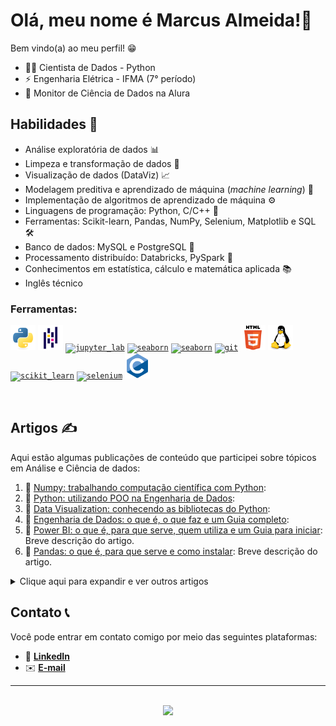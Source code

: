 # **Olá, meu nome é Marcus Almeida!🎲** 

Bem vindo(a) ao meu perfil! 😁

- 👨‍🔬 Cientista de Dados - Python
- ⚡ Engenharia Elétrica - IFMA (7° período)
- 🤿 Monitor de Ciência de Dados na Alura

## Habilidades 🚀

- Análise exploratória de dados 📊
- Limpeza e transformação de dados 🧹
- Visualização de dados (DataViz) 📈
- Modelagem preditiva e aprendizado de máquina (*machine learning*) 🤖
- Implementação de algoritmos de aprendizado de máquina ⚙️
- Linguagens de programação: Python, C/C++ 🐍
- Ferramentas: Scikit-learn, Pandas, NumPy, Selenium, Matplotlib e SQL 🛠️
- Banco de dados: MySQL e PostgreSQL 💾
- Processamento distribuído: Databricks, PySpark 🌟
- Conhecimentos em estatística, cálculo e matemática aplicada 📚
- Inglês técnico


### Ferramentas:

<section>
 <!-- Language icons -->
 <p align="left">
 <!-- Python -->
 <a href="https://www.python.org" target="_blank" rel="noreferrer"><code><img src="https://raw.githubusercontent.com/devicons/devicon/master/icons/python/python-original.svg" alt="python" width="40" height="40"/></code></a>
  <!-- Pandas -->
 <a href="https://pandas.pydata.org/" target="_blank" rel="noreferrer"><code><img src="https://raw.githubusercontent.com/devicons/devicon/2ae2a900d2f041da66e950e4d48052658d850630/icons/pandas/pandas-original.svg" alt="pandas" width="40" height="40"/></code></a>
 <!-- Jupyter -->
 <a href="https://jupyter.org/" target="_blank" rel="noreferrer"><code><img src="https://cdn.jsdelivr.net/gh/devicons/devicon/icons/jupyter/jupyter-original.svg" alt="jupyter_lab" width="40" height="40"/></code></a>
 <!-- Numpy -->
 <a href="https://numpy.org/" target="_blank" rel="noreferrer"><code><img src="https://cdn.jsdelivr.net/gh/devicons/devicon/icons/numpy/numpy-original.svg" alt="seaborn" width="40" height="40"/></code></a>
 <!-- Seaborn -->
 <a href="https://seaborn.pydata.org/" target="_blank" rel="noreferrer"><code><img src="https://seaborn.pydata.org/_images/logo-mark-lightbg.svg" alt="seaborn" width="40" height="40"/></code></a>
 <!-- Git -->
 <a href="https://git-scm.com/" target="_blank" rel="noreferrer"><code><img src="https://www.vectorlogo.zone/logos/git-scm/git-scm-icon.svg" alt="git" width="40" height="40"/></code></a>
 <!-- HTML 5 -->
 <a href="https://www.w3.org/html/" target="_blank" rel="noreferrer"><code><img src="https://raw.githubusercontent.com/devicons/devicon/master/icons/html5/html5-original-wordmark.svg" alt="html5" width="40" height="40"/></code></a>
 <!-- Linux -->
 <a href="https://www.linux.org/" target="_blank" rel="noreferrer"><code><img src="https://raw.githubusercontent.com/devicons/devicon/master/icons/linux/linux-original.svg" alt="linux" width="40" height="40"/></code></a>
  <!-- Scikit Learn -->
 <a href="https://scikit-learn.org/" target="_blank" rel="noreferrer"><code><img src="https://upload.wikimedia.org/wikipedia/commons/0/05/Scikit_learn_logo_small.svg" alt="scikit_learn" width="40" height="40"/></code></a>
 <!-- Selenium -->
 <a href="https://www.selenium.dev" target="_blank" rel="noreferrer"><code><img src="https://raw.githubusercontent.com/detain/svg-logos/780f25886640cef088af994181646db2f6b1a3f8/svg/selenium-logo.svg" alt="selenium" width="40" height="40"/></code></a>
 <!-- C Language -->
 <a href="https://www.open-std.org/jtc1/sc22/wg14/" target="_blank" rel="noreferrer"><code><img src="https://raw.githubusercontent.com/devicons/devicon/master/icons/c/c-original.svg" alt="c_language" width="40" height="40"/></code></a>
 </p>
 <br> 
</section>


## Artigos ✍️

Aqui estão algumas publicações de conteúdo que participei sobre tópicos em Análise e Ciência de dados:

1. 📄 [Numpy: trabalhando computação científica com Python](https://www.alura.com.br/artigos/numpy-computacao-cientifica-com-python):
2. 📄 [Python: utilizando POO na Engenharia de Dados](https://www.alura.com.br/artigos/python-poo-engenharia-dados):
3. 📄 [Data Visualization: conhecendo as bibliotecas do Python](https://www.alura.com.br/artigos/data-visualization-conhecendo-bibliotecas-python):
4. 📄 [Engenharia de Dados: o que é, o que faz e um Guia completo](https://www.alura.com.br/artigos/engenharia-dados):
5. 📄 [Power BI: o que é, para que serve, quem utiliza e um Guia para iniciar](https://www.alura.com.br/artigos/power-bi): Breve descrição do artigo.
6. 📄 [Pandas: o que é, para que serve e como instalar](https://www.alura.com.br/artigos/pandas-o-que-e-para-que-serve-como-instalar): Breve descrição do artigo.

<details>
<summary>Clique aqui para expandir e ver outros artigos</summary>
- <a href='https://www.alura.com.br/artigos/iniciando-projeto-spark-no-colab'>📄 Iniciando um projeto Spark no Google Colab</a>

</details>


## Contato 📞

Você pode entrar em contato comigo por meio das seguintes plataformas:

- 📄 **[LinkedIn](https://www.linkedin.com/in/marcus-vinicius-de-souza-almeida/)**
- ✉️ **[E-mail](mailto:marcus.almeida.ds@gmail.com)**
 

---
<br>
<div align="center">
  <!-- <a href="https://github.com/Alm3ida">
  <img height="180em" src="https://github-readme-stats.vercel.app/api?username=Alm3ida&show_icons=true&theme=aura&include_all_commits=true&count_private=true"/> -->
  <img height="180em" src="https://github-readme-stats.vercel.app/api/top-langs/?username=Alm3ida&layout=compact&langs_count=7&theme=github_dark"/>
</div>

